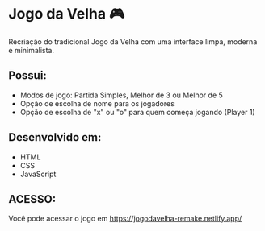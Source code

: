 # Jogo da Velha :video_game:

Recriação do tradicional Jogo da Velha com uma interface limpa, moderna e minimalista. 



## Possui: 

- Modos de jogo: Partida Simples, Melhor de 3 ou Melhor de 5
- Opção de escolha de nome para os jogadores
- Opção de escolha de "x" ou "o" para quem começa jogando (Player 1)



## Desenvolvido em:

- HTML
- CSS
- JavaScript

## ACESSO:
Você pode acessar o jogo em https://jogodavelha-remake.netlify.app/ 

